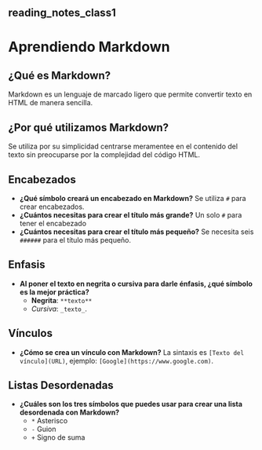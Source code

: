 ## reading_notes_class1

# Aprendiendo Markdown

## ¿Qué es Markdown?
Markdown es un lenguaje de marcado ligero que permite convertir texto en HTML de manera sencilla.

## ¿Por qué utilizamos Markdown?
Se utiliza por su simplicidad centrarse meramentee en el contenido del texto sin preocuparse por la complejidad del código HTML.

## Encabezados
- **¿Qué símbolo creará un encabezado en Markdown?** 
  Se utiliza `#` para crear encabezados.
- **¿Cuántos necesitas para crear el título más grande?** 
  Un solo `#` para tener el encabezado
- **¿Cuántos necesitas para crear el título más pequeño?** 
  Se necesita seis `######` para el título más pequeño.
  
## Enfasis
- **Al poner el texto en negrita o cursiva para darle énfasis, ¿qué símbolo es la mejor práctica?**
  - **Negrita**: `**texto**`
  - *Cursiva*: `_texto_`.

## Vínculos
- **¿Cómo se crea un vínculo con Markdown?**
  La sintaxis es `[Texto del vínculo](URL)`, ejemplo: `[Google](https://www.google.com)`.

## Listas Desordenadas
- **¿Cuáles son los tres símbolos que puedes usar para crear una lista desordenada con Markdown?**
  - `*` Asterisco
  - `-` Guion
  - `+` Signo de suma
  
